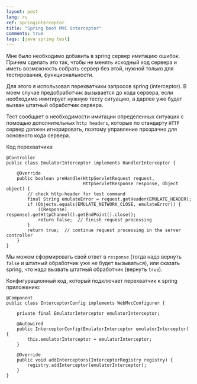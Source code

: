 ```yaml
---
layout: post
lang: ru
ref: springinterceptor
title: "Spring boot MVC interceptor"
comments: true
tags: [java spring test]
---
```


Мне было необходимо добавить в spring сервер имитацию ошибок.
Причем сделать это так, чтобы не менять исходный код сервера и иметь возможность
собрать сервер без этой, нужной только для тестирования, функциональности.

Для этого я использовал перехватчики запросов spring (interceptor).
В моем случае предобработчик вызывается до кода сервера, если необходимо имитирует
нужную тесту ситуацию, а дарлее уже будет вызван штатный обработчик сервера.

Тест сообщает о необходимости имитации определенных ситуацих с помощью дополнительных
 `http headers`, которые по стандарту `HTTP` сервер должен игнорировать, поэтому
 управление прозрачно для основного кода сервера.

Код перехватчика:

    @Controller
    public class EmulatorInterceptor implements HandlerInterceptor {

        @Override
        public boolean preHandle(HttpServletRequest request,
                                 HttpServletResponse response, Object object) {
            // check http-header for test command
            final String emulateError = request.getHeader(EMULATE_HEADER);
            if (Objects.equals(EMULATE_NETWORK_CLOSE, emulateError)) {
                ((Response) response).getHttpChannel().getEndPoint().close();
                return false;  // finish request processing
            }
            return true;  // continue request processing in the server controller
        }
    }

Мы можем сформировать свой ответ в `response` (тогда надо вернуть `false` и штатный обработчик уже не будет вызываться), или сказать spring, что надо вызвать штатный обработчик (вернуть
`true`).

Конфигурационный код, который подключает перехватчик к spring приложению:

    @Component
    public class InterceptorConfig implements WebMvcConfigurer {

        private final EmulatorInterceptor emulatorInterceptor;

        @Autowired
        public InterceptorConfig(EmulatorInterceptor emulatorInterceptor) {
            this.emulatorInterceptor = emulatorInterceptor;
        }

        @Override
        public void addInterceptors(InterceptorRegistry registry) {
            registry.addInterceptor(emulatorInterceptor);
        }
    }
